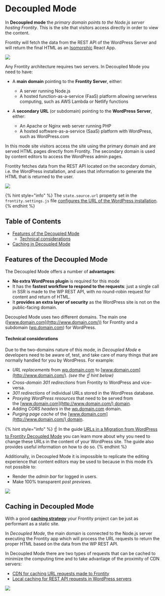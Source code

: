 # Decoupled Mode

In **Decoupled mode** the _primary domain points to the Node.js server hosting Frontity_. This is the site that visitors access directly in order to view the content.

Frontity will fetch the data from the REST API of the WordPress Server and will return the final HTML as an [Isomorphic](https://medium.com/capital-one-tech/why-everyone-is-talking-about-isomorphic-universal-javascript-and-why-it-matters-38c07c87905) React App.

![](https://frontity.org/wp-content/uploads/2021/04/frontity-architecture.png)

Any Frontity architecture requires two servers. In Decoupled Mode you need to have:

- A **main domain** pointing to the **Frontity Server**, either:
  - A server running Node.js
  - A hosted function-as-a-service (FaaS) platform allowing serverless computing, such as AWS Lambda or Netlify functions

- A **secondary URL** (or subdomain) pointing to the **WordPress Server**, either:
  - An Apache or Nginx web server running PHP
  - A hosted software-as-a-service (SaaS) platform with WordPress, such as WordPress.com

In this mode site visitors access the site using the primary domain and are served HTML pages directly from Frontity. The secondary domain is used by content editors to access the WordPress admin pages.

Frontity fetches data from the REST API located on the secondary domain, i.e. the WordPress installation, and uses that information to generate the HTML that is returned to the user.

![](https://frontity.org/wp-content/uploads/2021/05/workflow-decoupled-mode.png)

{% hint style="info" %}
The `state.source.url` property set in the `frontity.settings.js` file [configures the URL of the WordPress installation](../guides/setting-url-wordpress-source-data.md).
{% endhint %}

## Table of Contents

<!-- toc -->

- [Features of the Decoupled Mode](#features-of-the-decoupled-mode)
    + [Technical considerations](#technical-considerations)
- [Caching in Decoupled Mode](#caching-in-decoupled-mode)

<!-- tocstop -->

## Features of the Decoupled Mode

The Decoupled Mode offers a number of **advantages**:

- **No extra WordPress plugin** is required for this mode
- It has the **fastest workflow to respond to the requests**: just a single call in SSR is made to the WP REST API, with no round-robin request for content and return of HTML.
- It **provides an extra layer of security** as the WordPress site is not on the public-facing domain.

Decoupled Mode uses two different domains. The main one ([www.domain.com](http://www.domain.com/)) for Frontity and a subdomain ([wp.domain.com](http://wp.domain.com/)) for WordPress.

#### Technical considerations

Due to the two-domains nature of this mode, in _Decoupled Mode_ e developers need to be aware of, test, and take care of many things that are normally handled for you by WordPress. For example:

- _URL replacements_ from [wp.domain.com](http://wp.domain.com/) to [www.domain.com](http://www.domain.com/). _(see the ☝️ hint below)_
- _Cross-domain 301 redirections_ from Frontity to WordPress and vice-versa.
- _301 redirections_ of individual URLs stored in the WordPress database.
- _Proxying WordPress resources_ that need to be served from the [www.domain.com](http://www.domain.com/) domain.
- Adding _CORS headers_ in the [wp.domain.com](http://wp.domain.com/) domain.
- _Purging page cache_ of the [www.domain.com](http://www.domain.com/) domain.


{% hint style="info" %}
☝️ In the guide [URLs in a Migration from WordPress to Frontity Decoupled Mode](../guides/update-db-urls.md) you can learn more about why you need to change these URLs in the content of your WordPress site. The guide also provides useful information on how to do so.
{% endhint %}


Additionally, in Decoupled Mode it is impossible to replicate the editing experience that content editors may be used to because in this mode it’s not possible to:

- Render the _admin bar_ for logged in users.
- Make 100% transparent _post previews_.

![](https://frontity.org/wp-content/uploads/2021/05/decoupled-mode-features.png)

## Caching in Decoupled Mode

With a good [**caching strategy**](../performance/caching.md) your Frontity project can be just as performant as a static site.

In *Decoupled Mode*, the main domain is connected to the Node.js server executing the Frontity app which will process the URL requests to return the proper HTML based on the data from the WP REST API.

In Decoupled Mode there are two types of requests that can be cached to minimize the computing time and to take advantage of the proximity of CDN servers:
- [CDN for caching URL requests made to Frontity](../performance/caching.md#cdn-for-frontity-servers)
- [Local caching for REST API requests in WordPress servers](../performance/caching.md#local-caching-for-rest-api-requests-in-wordpress-servers)


![](https://frontity.org/wp-content/uploads/2021/05/cache-decoupled-mode.png)

